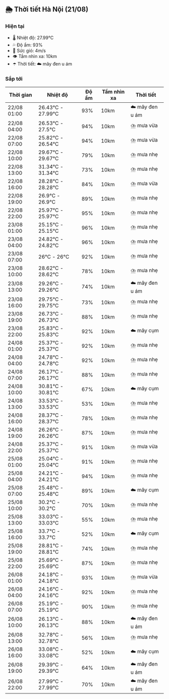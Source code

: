 ## 🌦️ Thời tiết Hà Nội (21/08)

### Hiện tại

- 🌡️ Nhiệt độ: 27.99℃
- 💦 Độ ẩm: 93%
- 💨 Sức gió: 4m/s
- 👁️ Tầm nhìn xa: 10km
- ☂️ Thời tiết: ☁️ mây đen u ám

### Sắp tới

| Thời gian | Nhiệt độ | Độ ẩm | Tầm nhìn xa | Thời tiết |
| --- | --- | --- | --- | --- |
| 22/08 01:00 | 26.43℃ - 27.99℃ | 93% | 10km | ☁️ mây đen u ám |
| 22/08 04:00 | 26.53℃ - 27.5℃ | 94% | 10km | ⛈️ mưa vừa |
| 22/08 07:00 | 25.82℃ - 26.54℃ | 94% | 10km | ⛈️ mưa vừa |
| 22/08 10:00 | 29.67℃ - 29.67℃ | 79% | 10km | ⛈️ mưa nhẹ |
| 22/08 13:00 | 31.34℃ - 31.34℃ | 73% | 10km | ⛈️ mưa nhẹ |
| 22/08 16:00 | 28.28℃ - 28.28℃ | 84% | 10km | ⛈️ mưa vừa |
| 22/08 19:00 | 26.9℃ - 26.9℃ | 89% | 10km | ⛈️ mưa nhẹ |
| 22/08 22:00 | 25.97℃ - 25.97℃ | 95% | 10km | ⛈️ mưa nhẹ |
| 23/08 01:00 | 25.15℃ - 25.15℃ | 96% | 10km | ⛈️ mưa nhẹ |
| 23/08 04:00 | 24.82℃ - 24.82℃ | 96% | 10km | ⛈️ mưa nhẹ |
| 23/08 07:00 | 26℃ - 26℃ | 92% | 10km | ⛈️ mưa nhẹ |
| 23/08 10:00 | 28.62℃ - 28.62℃ | 78% | 10km | ⛈️ mưa nhẹ |
| 23/08 13:00 | 29.26℃ - 29.26℃ | 74% | 10km | ☁️ mây đen u ám |
| 23/08 16:00 | 29.75℃ - 29.75℃ | 73% | 10km | ⛈️ mưa nhẹ |
| 23/08 19:00 | 26.73℃ - 26.73℃ | 88% | 10km | ⛈️ mưa nhẹ |
| 23/08 22:00 | 25.83℃ - 25.83℃ | 92% | 10km | ☁️ mây cụm |
| 24/08 01:00 | 25.37℃ - 25.37℃ | 92% | 10km | ⛈️ mưa nhẹ |
| 24/08 04:00 | 24.78℃ - 24.78℃ | 92% | 10km | ⛈️ mưa nhẹ |
| 24/08 07:00 | 26.17℃ - 26.17℃ | 88% | 10km | ⛈️ mưa nhẹ |
| 24/08 10:00 | 30.81℃ - 30.81℃ | 67% | 10km | ☁️ mây cụm |
| 24/08 13:00 | 33.53℃ - 33.53℃ | 53% | 10km | ⛈️ mưa nhẹ |
| 24/08 16:00 | 28.37℃ - 28.37℃ | 78% | 10km | ⛈️ mưa nhẹ |
| 24/08 19:00 | 26.26℃ - 26.26℃ | 87% | 10km | ⛈️ mưa nhẹ |
| 24/08 22:00 | 25.37℃ - 25.37℃ | 91% | 10km | ⛈️ mưa vừa |
| 25/08 01:00 | 25.04℃ - 25.04℃ | 91% | 10km | ⛈️ mưa nhẹ |
| 25/08 04:00 | 24.21℃ - 24.21℃ | 94% | 10km | ⛈️ mưa nhẹ |
| 25/08 07:00 | 25.48℃ - 25.48℃ | 89% | 10km | ☁️ mây cụm |
| 25/08 10:00 | 30.2℃ - 30.2℃ | 70% | 10km | ⛈️ mưa nhẹ |
| 25/08 13:00 | 33.03℃ - 33.03℃ | 55% | 10km | ⛈️ mưa nhẹ |
| 25/08 16:00 | 33.7℃ - 33.7℃ | 52% | 10km | ☁️ mây cụm |
| 25/08 19:00 | 28.81℃ - 28.81℃ | 74% | 10km | ⛈️ mưa nhẹ |
| 25/08 22:00 | 25.69℃ - 25.69℃ | 87% | 10km | ⛈️ mưa nhẹ |
| 26/08 01:00 | 24.18℃ - 24.18℃ | 93% | 10km | ⛈️ mưa vừa |
| 26/08 04:00 | 24.16℃ - 24.16℃ | 92% | 10km | ⛈️ mưa nhẹ |
| 26/08 07:00 | 25.19℃ - 25.19℃ | 90% | 10km | ⛈️ mưa nhẹ |
| 26/08 10:00 | 26.13℃ - 26.13℃ | 88% | 10km | ☁️ mây đen u ám |
| 26/08 13:00 | 32.78℃ - 32.78℃ | 56% | 10km | ⛈️ mưa nhẹ |
| 26/08 16:00 | 33.08℃ - 33.08℃ | 52% | 10km | ☁️ mây cụm |
| 26/08 19:00 | 29.39℃ - 29.39℃ | 64% | 10km | ☁️ mây đen u ám |
| 26/08 22:00 | 27.99℃ - 27.99℃ | 70% | 10km | ☁️ mây đen u ám |
